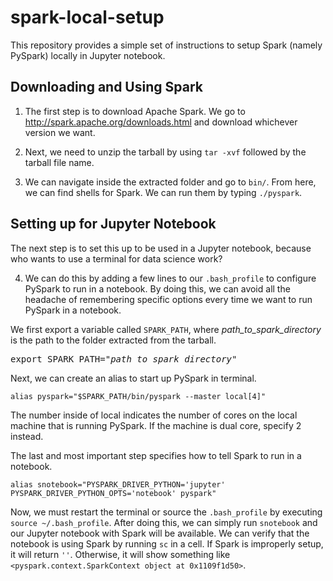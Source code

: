 # spark-local-setup

This repository provides a simple set of instructions to setup Spark (namely PySpark) locally in Jupyter notebook. 

## Downloading and Using Spark
1) The first step is to download Apache Spark. We go to <a href='http://spark.apache.org/downloads.html'>http://spark.apache.org/downloads.html</a> and download whichever version we want.

2) Next, we need to unzip the tarball by using `tar -xvf` followed by the tarball file name.

3) We can navigate inside the extracted folder and go to `bin/`. From here, we can find shells for Spark. We can run them by typing `./pyspark`.

## Setting up for Jupyter Notebook
The next step is to set this up to be used in a Jupyter notebook, because who wants to use a terminal for data science work?

4) We can do this by adding a few lines to our `.bash_profile` to configure PySpark to run in a notebook. By doing this, we can avoid all the headache of remembering specific options every time we want to run PySpark in a notebook.

We first export a variable called `SPARK_PATH`, where <i>path_to_spark_directory</i> is the path to the folder extracted from the tarball.
<pre>
export SPARK_PATH="<i>path_to_spark_directory</i>"
</pre>
Next, we can create an alias to start up PySpark in terminal.
```
alias pyspark="$SPARK_PATH/bin/pyspark --master local[4]"
```
The number inside of local indicates the number of cores on the local machine that is running PySpark. If the machine is dual core, specify 2 instead.

The last and most important step specifies how to tell Spark to run in a notebook.
```
alias snotebook="PYSPARK_DRIVER_PYTHON='jupyter' PYSPARK_DRIVER_PYTHON_OPTS='notebook' pyspark"
```

Now, we must restart the terminal or source the `.bash_profile` by executing `source ~/.bash_profile`. After doing this, we can simply run `snotebook` and our Jupyter notebook with Spark will be available. We can verify that the notebook is using Spark by running `sc` in a cell. If Spark is improperly setup, it will return `''`. Otherwise, it will show something like `<pyspark.context.SparkContext object at 0x1109f1d50>`.

